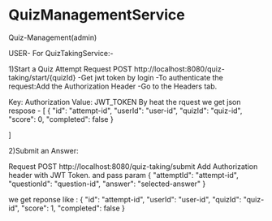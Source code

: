# QuizManagementService
Quiz-Management(admin)






USER-
For QuizTakingService:-

1)Start a Quiz Attempt
Request
POST http://localhost:8080/quiz-taking/start/{quizId}
-Get jwt token by login 
-To authenticate the request:Add the Authorization Header
-Go to the Headers tab.

Key: Authorization
Value: JWT_TOKEN
By heat the rquest we get json respose -
[
{
"id": "attempt-id",
"userId": "user-id",
"quizId": "quiz-id",
"score": 0,
"completed": false
}

]


2)Submit an Answer:

Request
POST http://localhost:8080/quiz-taking/submit
Add Authorization header with JWT Token.
and pass param {
"attemptId": "attempt-id",
"questionId": "question-id",
"answer": "selected-answer"
}


we get reponse like :
{
"id": "attempt-id",
"userId": "user-id",
"quizId": "quiz-id",
"score": 1,
"completed": false
}
